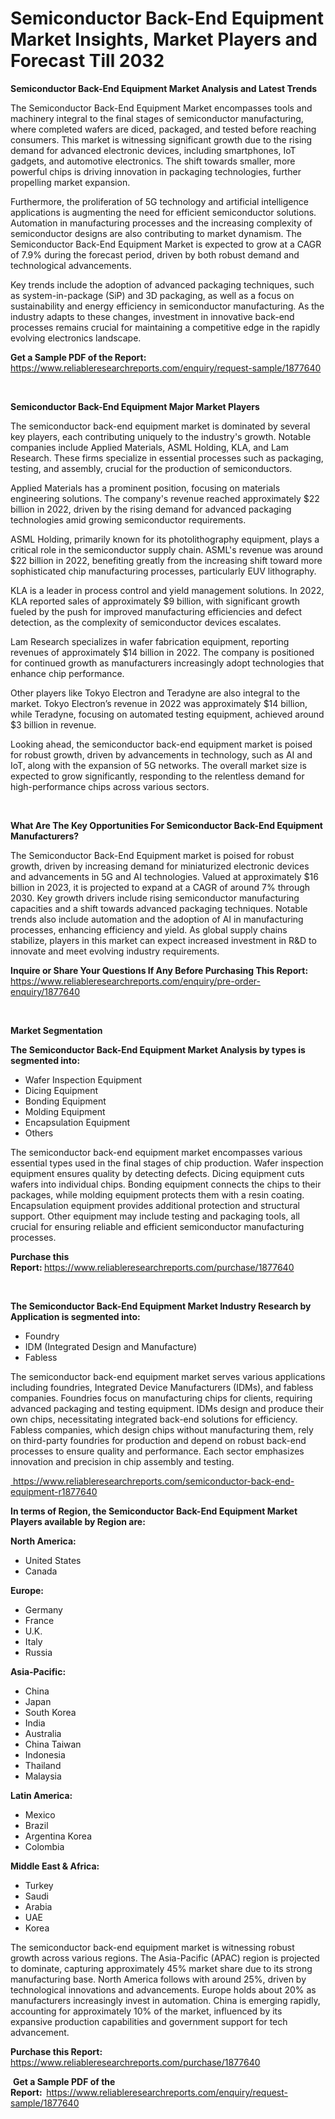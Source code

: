 <p><h1>Semiconductor Back-End Equipment Market Insights, Market Players and Forecast Till 2032</h1></p><p><strong>Semiconductor Back-End Equipment Market Analysis and Latest Trends</strong></p>
<p><p>The Semiconductor Back-End Equipment Market encompasses tools and machinery integral to the final stages of semiconductor manufacturing, where completed wafers are diced, packaged, and tested before reaching consumers. This market is witnessing significant growth due to the rising demand for advanced electronic devices, including smartphones, IoT gadgets, and automotive electronics. The shift towards smaller, more powerful chips is driving innovation in packaging technologies, further propelling market expansion.</p><p>Furthermore, the proliferation of 5G technology and artificial intelligence applications is augmenting the need for efficient semiconductor solutions. Automation in manufacturing processes and the increasing complexity of semiconductor designs are also contributing to market dynamism. The Semiconductor Back-End Equipment Market is expected to grow at a CAGR of 7.9% during the forecast period, driven by both robust demand and technological advancements. </p><p>Key trends include the adoption of advanced packaging techniques, such as system-in-package (SiP) and 3D packaging, as well as a focus on sustainability and energy efficiency in semiconductor manufacturing. As the industry adapts to these changes, investment in innovative back-end processes remains crucial for maintaining a competitive edge in the rapidly evolving electronics landscape.</p></p>
<p><strong>Get a Sample PDF of the Report:&nbsp;</strong> <a href="https://www.reliableresearchreports.com/enquiry/request-sample/1877640?utm_campaign=2286&utm_medium=2&utm_source=Github&utm_content=ia&utm_term=12042025&utm_id=semiconductor-back-end-equipment">https://www.reliableresearchreports.com/enquiry/request-sample/1877640</a></p>
<p>&nbsp;</p>
<p><strong>Semiconductor Back-End Equipment Major Market Players</strong></p>
<p><p>The semiconductor back-end equipment market is dominated by several key players, each contributing uniquely to the industry's growth. Notable companies include Applied Materials, ASML Holding, KLA, and Lam Research. These firms specialize in essential processes such as packaging, testing, and assembly, crucial for the production of semiconductors.</p><p>Applied Materials has a prominent position, focusing on materials engineering solutions. The company's revenue reached approximately $22 billion in 2022, driven by the rising demand for advanced packaging technologies amid growing semiconductor requirements.</p><p>ASML Holding, primarily known for its photolithography equipment, plays a critical role in the semiconductor supply chain. ASML's revenue was around $22 billion in 2022, benefiting greatly from the increasing shift toward more sophisticated chip manufacturing processes, particularly EUV lithography.</p><p>KLA is a leader in process control and yield management solutions. In 2022, KLA reported sales of approximately $9 billion, with significant growth fueled by the push for improved manufacturing efficiencies and defect detection, as the complexity of semiconductor devices escalates.</p><p>Lam Research specializes in wafer fabrication equipment, reporting revenues of approximately $14 billion in 2022. The company is positioned for continued growth as manufacturers increasingly adopt technologies that enhance chip performance.</p><p>Other players like Tokyo Electron and Teradyne are also integral to the market. Tokyo Electron’s revenue in 2022 was approximately $14 billion, while Teradyne, focusing on automated testing equipment, achieved around $3 billion in revenue.</p><p>Looking ahead, the semiconductor back-end equipment market is poised for robust growth, driven by advancements in technology, such as AI and IoT, along with the expansion of 5G networks. The overall market size is expected to grow significantly, responding to the relentless demand for high-performance chips across various sectors.</p></p>
<p>&nbsp;</p>
<p><strong>What Are The Key Opportunities For Semiconductor Back-End Equipment Manufacturers?</strong></p>
<p><p>The Semiconductor Back-End Equipment market is poised for robust growth, driven by increasing demand for miniaturized electronic devices and advancements in 5G and AI technologies. Valued at approximately $16 billion in 2023, it is projected to expand at a CAGR of around 7% through 2030. Key growth drivers include rising semiconductor manufacturing capacities and a shift towards advanced packaging techniques. Notable trends also include automation and the adoption of AI in manufacturing processes, enhancing efficiency and yield. As global supply chains stabilize, players in this market can expect increased investment in R&D to innovate and meet evolving industry requirements.</p></p>
<p><strong>Inquire or Share Your Questions If Any Before Purchasing This Report:</strong> <a href="https://www.reliableresearchreports.com/enquiry/pre-order-enquiry/1877640?utm_campaign=2286&utm_medium=2&utm_source=Github&utm_content=ia&utm_term=12042025&utm_id=semiconductor-back-end-equipment">https://www.reliableresearchreports.com/enquiry/pre-order-enquiry/1877640</a></p>
<p>&nbsp;</p>
<p><strong>Market Segmentation</strong></p>
<p><strong>The Semiconductor Back-End Equipment Market Analysis by types is segmented into:</strong></p>
<p><ul><li>Wafer Inspection Equipment</li><li>Dicing Equipment</li><li>Bonding Equipment</li><li>Molding Equipment</li><li>Encapsulation Equipment</li><li>Others</li></ul></p>
<p><p>The semiconductor back-end equipment market encompasses various essential types used in the final stages of chip production. Wafer inspection equipment ensures quality by detecting defects. Dicing equipment cuts wafers into individual chips. Bonding equipment connects the chips to their packages, while molding equipment protects them with a resin coating. Encapsulation equipment provides additional protection and structural support. Other equipment may include testing and packaging tools, all crucial for ensuring reliable and efficient semiconductor manufacturing processes.</p></p>
<p><strong>Purchase this Report:&nbsp;</strong><a href="https://www.reliableresearchreports.com/purchase/1877640?utm_campaign=2286&utm_medium=2&utm_source=Github&utm_content=ia&utm_term=12042025&utm_id=semiconductor-back-end-equipment">https://www.reliableresearchreports.com/purchase/1877640</a></p>
<p>&nbsp;</p>
<p><strong>The Semiconductor Back-End Equipment Market Industry Research by Application is segmented into:</strong></p>
<p><ul><li>Foundry</li><li>IDM (Integrated Design and Manufacture)</li><li>Fabless</li></ul></p>
<p><p>The semiconductor back-end equipment market serves various applications including foundries, Integrated Device Manufacturers (IDMs), and fabless companies. Foundries focus on manufacturing chips for clients, requiring advanced packaging and testing equipment. IDMs design and produce their own chips, necessitating integrated back-end solutions for efficiency. Fabless companies, which design chips without manufacturing them, rely on third-party foundries for production and depend on robust back-end processes to ensure quality and performance. Each sector emphasizes innovation and precision in chip assembly and testing.</p></p>
<p><a href="https://www.reliableresearchreports.com/semiconductor-back-end-equipment-r1877640?utm_campaign=2286&utm_medium=2&utm_source=Github&utm_content=ia&utm_term=12042025&utm_id=semiconductor-back-end-equipment">&nbsp;https://www.reliableresearchreports.com/semiconductor-back-end-equipment-r1877640</a></p>
<p><strong>In terms of Region, the Semiconductor Back-End Equipment Market Players available by Region are:</strong></p>
<p>
    <p> <strong> North America: </strong>
        <ul>
            <li>United States</li>
            <li>Canada</li>
        </ul>
        </p> 
    <p> <strong> Europe: </strong>
        <ul>
            <li>Germany</li>
            <li>France</li>
            <li>U.K.</li>
            <li>Italy</li>
            <li>Russia</li>
        </ul>
        </p> 
    <p> <strong> Asia-Pacific: </strong>
        <ul>
            <li>China</li>
            <li>Japan</li>
            <li>South Korea</li>
            <li>India</li>
            <li>Australia</li>
            <li>China Taiwan</li>
            <li>Indonesia</li>
            <li>Thailand</li>
            <li>Malaysia</li>
        </ul>
        </p> 
    <p> <strong> Latin America: </strong>
        <ul>
            <li>Mexico</li>
            <li>Brazil</li>
            <li>Argentina Korea</li>
            <li>Colombia</li>
        </ul>
        </p> 
    <p> <strong> Middle East & Africa: </strong>
        <ul>
            <li>Turkey</li>
            <li>Saudi</li>
            <li>Arabia</li>
            <li>UAE</li>
            <li>Korea</li>
        </ul>
    </p>
    </p>
<p><p>The semiconductor back-end equipment market is witnessing robust growth across various regions. The Asia-Pacific (APAC) region is projected to dominate, capturing approximately 45% market share due to its strong manufacturing base. North America follows with around 25%, driven by technological innovations and advancements. Europe holds about 20% as manufacturers increasingly invest in automation. China is emerging rapidly, accounting for approximately 10% of the market, influenced by its expansive production capabilities and government support for tech advancement.</p></p>
<p><strong>Purchase this Report: </strong><a href="https://www.reliableresearchreports.com/purchase/1877640?utm_campaign=2286&utm_medium=2&utm_source=Github&utm_content=ia&utm_term=12042025&utm_id=semiconductor-back-end-equipment">https://www.reliableresearchreports.com/purchase/1877640</a></p>
<p>&nbsp;<strong>Get a Sample PDF of the Report:&nbsp;&nbsp;</strong><a href="https://www.reliableresearchreports.com/enquiry/request-sample/1877640?utm_campaign=2286&utm_medium=2&utm_source=Github&utm_content=ia&utm_term=12042025&utm_id=semiconductor-back-end-equipment">https://www.reliableresearchreports.com/enquiry/request-sample/1877640</a></p>
<p><strong></strong></p>
<p><p></p><p></p><p></p></p>